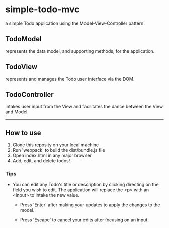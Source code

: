 # simple-todo-mvc

a simple Todo application using the Model-View-Controller pattern.

## TodoModel

represents the data model, and supporting methods, for the application.

## TodoView

represents and manages the Todo user interface via the DOM.

## TodoController

intakes user input from the View and facilitates the dance between the View and Model.

---

## How to use

1. Clone this reposity on your local machine
2. Run 'webpack' to build the dist/bundle.js file
3. Open index.html in any major browser
4. Add, edit, and delete todos!

### Tips

- You can edit any Todo's title or description by clicking directing on the field you wish to edit. The application will replace the \<p> with an \<input> to intake the new value.

  - Press 'Enter' after making your updates to apply the changes to the model.

  - Press 'Escape' to cancel your edits after focusing on an input.
